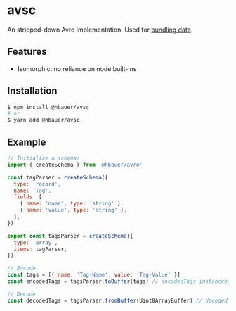 # avsc

An stripped-down Avro implementation. Used for [bundling data](https://github.com/joshbenaron/arweave-standards/blob/ans104/ans/ANS-104.md).

## Features

- Isomorphic: no reliance on node built-ins

## Installation

```bash
$ npm install @hbauer/avsc
# or
$ yarn add @hbauer/avsc
```

## Example

```js
// Initialize a schema:
import { createSchema } from '@hbauer/avro'

const tagParser = createSchema({
  type: 'record',
  name: 'Tag',
  fields: [
    { name: 'name', type: 'string' },
    { name: 'value', type: 'string' },
  ],
})

export const tagsParser = createSchema({
  type: 'array',
  items: tagParser,
})

// Encode
const tags = [{ name: 'Tag-Name', value: 'Tag-Value' }]
const encodedTags = tagsParser.toBuffer(tags) // encodedTags instanceof Uint8Array

// Decode
const decodedTags = tagsParser.fromBuffer(Uint8ArrayBuffer) // decodedTags === tags
```
